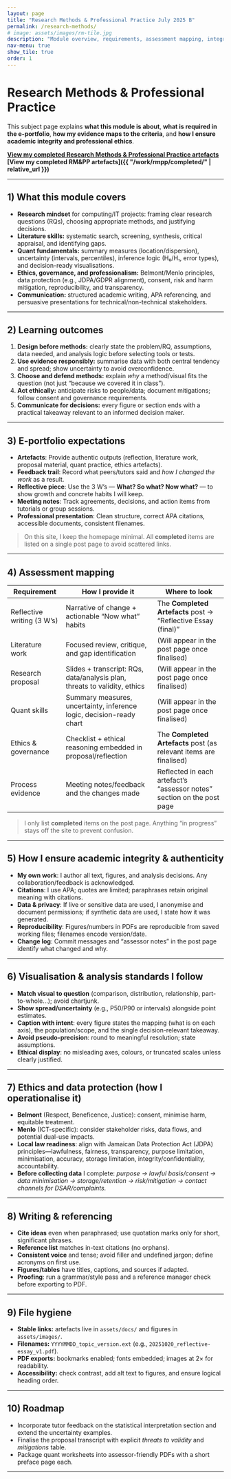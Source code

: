 ```yaml
---
layout: page
title: "Research Methods & Professional Practice July 2025 B"
permalink: /research-methods/
# image: assets/images/rm-tile.jpg
description: "Module overview, requirements, assessment mapping, integrity, and evidence guide for my RM&PP e-portfolio."
nav-menu: true
show_tile: true
order: 1
---
```


# Research Methods & Professional Practice

This subject page explains **what this module is about**, **what is required in the e-portfolio**, **how my evidence maps to the criteria**, and **how I ensure academic integrity and professional ethics**.  


**[View my completed Research Methods & Professional Practice artefacts](/work/rmpp/completed/)**
**[View my completed RM&PP artefacts]({{ "/work/rmpp/completed/" | relative_url }})**


---

## 1) What this module covers 

- **Research mindset** for computing/IT projects: framing clear research questions (RQs), choosing appropriate methods, and justifying decisions.
- **Literature skills:** systematic search, screening, synthesis, critical appraisal, and identifying gaps.
- **Quant fundamentals:** summary measures (location/dispersion), uncertainty (intervals, percentiles), inference logic (H₀/H₁, error types), and decision-ready visualisations.
- **Ethics, governance, and professionalism:** Belmont/Menlo principles, data protection (e.g., JDPA/GDPR alignment), consent, risk and harm mitigation, reproducibility, and transparency.
- **Communication:** structured academic writing, APA referencing, and persuasive presentations for technical/non-technical stakeholders.

---

## 2) Learning outcomes 

1. **Design before methods:** clearly state the problem/RQ, assumptions, data needed, and analysis logic before selecting tools or tests.  
2. **Use evidence responsibly:** summarise data with both central tendency and spread; show uncertainty to avoid overconfidence.  
3. **Choose and defend methods:** explain *why* a method/visual fits the question (not just “because we covered it in class”).  
4. **Act ethically:** anticipate risks to people/data; document mitigations; follow consent and governance requirements.  
5. **Communicate for decisions:** every figure or section ends with a practical takeaway relevant to an informed decision maker.

---

## 3) E-portfolio expectations 

- **Artefacts**: Provide authentic outputs (reflection, literature work, proposal material, quant practice, ethics artefacts).  
- **Feedback trail**: Record what peers/tutors said and *how I changed the work* as a result.  
- **Reflective piece**: Use the 3 W’s — **What? So what? Now what?** — to show growth and concrete habits I will keep.  
- **Meeting notes**: Track agreements, decisions, and action items from tutorials or group sessions.  
- **Professional presentation**: Clean structure, correct APA citations, accessible documents, consistent filenames.

> On this site, I keep the homepage minimal. All **completed** items are listed on a single post page to avoid scattered links.

---

## 4) Assessment mapping 

| Requirement | How I provide it | Where to look |
|---|---|---|
| Reflective writing (3 W’s) | Narrative of change + actionable “Now what” habits | The **Completed Artefacts** post → “Reflective Essay (final)” |
| Literature work | Focused review, critique, and gap identification | (Will appear in the post page once finalised) |
| Research proposal | Slides + transcript: RQs, data/analysis plan, threats to validity, ethics | (Will appear in the post page once finalised) |
| Quant skills | Summary measures, uncertainty, inference logic, decision-ready chart | (Will appear in the post page once finalised) |
| Ethics & governance | Checklist + ethical reasoning embedded in proposal/reflection | The **Completed Artefacts** post (as relevant items are finalised) |
| Process evidence | Meeting notes/feedback and the changes made | Reflected in each artefact’s “assessor notes” section on the post page |

> I only list **completed** items on the post page. Anything “in progress” stays off the site to prevent confusion.

---

## 5) How I ensure academic integrity & authenticity

- **My own work**: I author all text, figures, and analysis decisions. Any collaboration/feedback is acknowledged.  
- **Citations**: I use APA; quotes are limited; paraphrases retain original meaning with citations.  
- **Data & privacy**: If live or sensitive data are used, I anonymise and document permissions; if synthetic data are used, I state how it was generated.  
- **Reproducibility**: Figures/numbers in PDFs are reproducible from saved working files; filenames encode version/date.  
- **Change log**: Commit messages and “assessor notes” in the post page identify what changed and why.

---

## 6) Visualisation & analysis standards I follow

- **Match visual to question** (comparison, distribution, relationship, part-to-whole…); avoid chartjunk.  
- **Show spread/uncertainty** (e.g., P50/P90 or intervals) alongside point estimates.  
- **Caption with intent**: every figure states the mapping (what is on each axis), the population/scope, and the single decision-relevant takeaway.  
- **Avoid pseudo-precision**: round to meaningful resolution; state assumptions.  
- **Ethical display**: no misleading axes, colours, or truncated scales unless clearly justified.

---

## 7) Ethics and data protection (how I operationalise it)

- **Belmont** (Respect, Beneficence, Justice): consent, minimise harm, equitable treatment.  
- **Menlo** (ICT-specific): consider stakeholder risks, data flows, and potential dual-use impacts.  
- **Local law readiness**: align with Jamaican Data Protection Act (JDPA) principles—lawfulness, fairness, transparency, purpose limitation, minimisation, accuracy, storage limitation, integrity/confidentiality, accountability.  
- **Before collecting data** I complete: *purpose → lawful basis/consent → data minimisation → storage/retention → risk/mitigation → contact channels for DSAR/complaints.*

---

## 8) Writing & referencing 

- **Cite ideas** even when paraphrased; use quotation marks only for short, significant phrases.  
- **Reference list** matches in-text citations (no orphans).  
- **Consistent voice** and tense; avoid filler and undefined jargon; define acronyms on first use.  
- **Figures/tables** have titles, captions, and sources if adapted.  
- **Proofing**: run a grammar/style pass and a reference manager check before exporting to PDF.

---

## 9) File hygiene 

- **Stable links:** artefacts live in `assets/docs/` and figures in `assets/images/`.  
- **Filenames:** `YYYYMMDD_topic_version.ext` (e.g., `20251020_reflective-essay_v1.pdf`).  
- **PDF exports:** bookmarks enabled; fonts embedded; images at 2× for readability.  
- **Accessibility:** check contrast, add alt text to figures, and ensure logical heading order.

---

## 10) Roadmap

- Incorporate tutor feedback on the statistical interpretation section and extend the uncertainty examples.  
- Finalise the proposal transcript with explicit *threats to validity* and *mitigations* table.  
- Package quant worksheets into assessor-friendly PDFs with a short preface page each.

---

